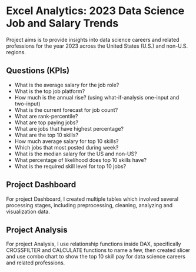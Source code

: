 # Excel Analytics: 2023 Data Science Job and Salary Trends
Project aims is to provide insights into data science careers and related professions for the year 2023 across the United States (U.S.) and non-U.S. regions.
## Questions (KPIs)
- What is the average salary for the job role?
- What is the top job platform?
- How much is the annual rise? (using what-if-analysis one-input and two-input)
- What is the current forecast for job count?
- What are rank-percentile?
- What are top paying jobs?
- What are jobs that have highest percentage?
- What are the top 10 skills?
- How much average salary for top 10 skills?
- Which jobs that most posted during week?
- What is the median salary for the US and non-US?
- What percentage of likelihood does top 10 skills have?
- What is the required skill level for top 10 jobs?
## Project Dashboard
For project Dashboard, I created multiple tables which involved several processing stages, including preprocessing, cleaning, analyzing and visualization data. 

## Project Analysis
For project Analysis, I use relationship functions inside DAX, specifically CROSSFILTER and CALCULATE functions to name a few, then created slicer and use combo chart to show the top 10 skill pay for data science careers and related professions.
